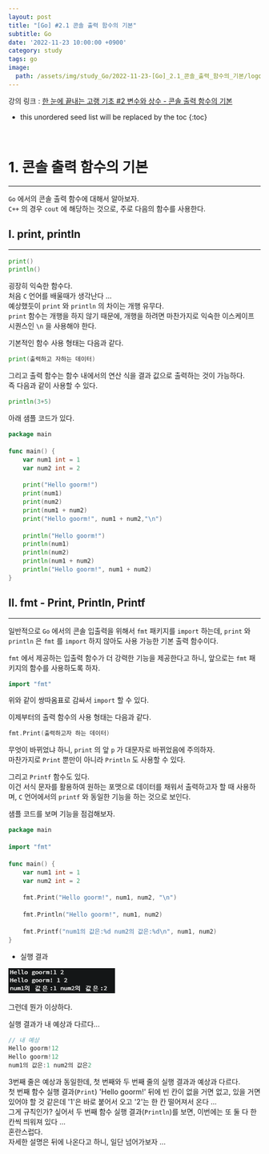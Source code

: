 ```yaml
---
layout: post
title: "[Go] #2.1 콘솔 출력 함수의 기본"
subtitle: Go
date: '2022-11-23 10:00:00 +0900'
category: study
tags: go
image:
  path: /assets/img/study_Go/2022-11-23-[Go]_2.1_콘솔_출력_함수의_기본/logo.png
---
```


강의 링크 : 
[한 눈에 끝내는 고랭 기초 #2 변수와 상수 - 콘솔 출력 함수의 기본](https://edu.goorm.io/learn/lecture/2010/%ED%95%9C-%EB%88%88%EC%97%90-%EB%81%9D%EB%82%B4%EB%8A%94-%EA%B3%A0%EB%9E%AD-%EA%B8%B0%EC%B4%88/lesson/263764/%EC%BD%98%EC%86%94-%EC%B6%9C%EB%A0%A5-%ED%95%A8%EC%88%98%EC%9D%98-%EA%B8%B0%EB%B3%B8) 

<!--more-->

* this unordered seed list will be replaced by the toc
{:toc}

<br>


# 1. 콘솔 출력 함수의 기본
---

`Go` 에서의 콘솔 출력 함수에 대해서 알아보자.<br>
`C++` 의 경우 `cout` 에 해당하는 것으로, 주로 다음의 함수를 사용한다.<br>

## I. print, println
---

```Go
print()
println()
```
굉장히 익숙한 함수다.<br>
처음 `C` 언어를 배울때가 생각난다 ...<br>
예상했듯이 `print` 와 `println` 의 차이는 개행 유무다.<br>
`print` 함수는 개행을 하지 않기 때문에, 개행을 하려면 마찬가지로 익숙한 이스케이프 시퀀스인 `\n` 을 사용해야 한다.

기본적인 함수 사용 형태는 다음과 같다.
```Go
print(출력하고 자하는 데이터)
```
그리고 출력 함수는 함수 내에서의 연산 식을 결과 값으로 출력하는 것이 가능하다.<br>
즉 다음과 같이 사용할 수 있다.
```Go
println(3+5)
```

아래 샘플 코드가 있다.
```Go
package main

func main() {
	var num1 int = 1
	var num2 int = 2
	
	print("Hello goorm!")
	print(num1)
	print(num2)
	print(num1 + num2)
	print("Hello goorm!", num1 + num2,"\n")
	
	println("Hello goorm!")
	println(num1)
	println(num2)
	println(num1 + num2)
	println("Hello goorm!", num1 + num2)	
}
```

## II. fmt - Print, Println, Printf
---

일반적으로 `Go` 에서의 콘솔 입출력을 위해서 `fmt` 패키지를 `import` 하는데, `print` 와 `println` 은 `fmt` 를 `import` 하지 않아도 사용 가능한 기본 출력 함수이다.<br>

`fmt` 에서 제공하는 입출력 함수가 더 강력한 기능을 제공한다고 하니, 앞으로는 `fmt` 패키지의 함수를 사용하도록 하자.<br>

```Go
import "fmt"
```

위와 같이 쌍따옴표로 감싸서 `import` 할 수 있다.<br>

이제부터의 출력 함수의 사용 형태는 다음과 같다.

```Go
fmt.Print(출력하고자 하는 데이터)
```

무엇이 바뀌었냐 하니, `print` 의 앞 `p` 가 대문자로 바뀌었음에 주의하자.<br>
마찬가지로 `Print` 뿐만이 아니라 `Println` 도 사용할 수 있다.<br>

그리고 `Printf` 함수도 있다. <br>
이건 서식 문자를 활용하여 원하는 포맷으로 데이터를 채워서 출력하고자 할 때 사용하며, `C` 언어에서의 `printf` 와 동일한 기능을 하는 것으로 보인다.

샘플 코드를 보며 기능을 점검해보자.<br>

```Go
package main

import "fmt"

func main() {
    var num1 int = 1
    var num2 int = 2
    
    fmt.Print("Hello goorm!", num1, num2, "\n")
    
    fmt.Println("Hello goorm!", num1, num2)
	
    fmt.Printf("num1의 값은:%d num2의 값은:%d\n", num1, num2)
}
```
* 실행 결과

![1](/assets/img/study_Go/2022-11-23-[Go]_2.1_콘솔_출력_함수의_기본/1.png)

그런데 뭔가 이상하다.<br>

실행 결과가 내 예상과 다르다...<br>

```Go
// 내 예상
Hello goorm!12
Hello goorm!12
num1의 값은:1 num2의 값은2
```

3번째 줄은 예상과 동일한데, 첫 번째와 두 번째 줄의 실행 결과과 예상과 다르다.<br>
첫 번째 함수 실행 결과(`Print`) 'Hello goorm!' 뒤에 빈 칸이 없을 거면 없고, 있을 거면 있어야 할 것 같은데 '1'은 바로 붙어서 오고 '2'는 한 칸 떨어져서 온다 ...<br>
그게 규칙인가? 싶어서 두 번째 함수 실행 결과(`Println`)를 보면, 이번에는 또 둘 다 한 칸씩 띄워져 있다 ...<br>
혼란스럽다.<br>
자세한 설명은 뒤에 나온다고 하니, 일단 넘어가보자 ...
